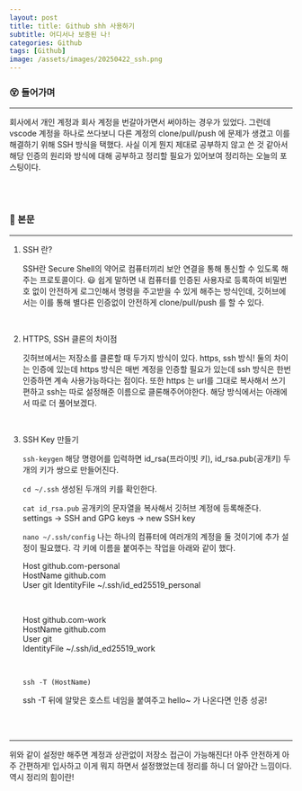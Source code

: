 ```yaml
---
layout: post
title: title: Github shh 사용하기
subtitle: 어디서나 보증된 나!
categories: Github
tags: [Github]
image: /assets/images/20250422_ssh.png
---
```


### 😵 들어가며

---

회사에서 개인 계정과 회사 계정을 번갈아가면서 써야하는 경우가 있었다. 그런데 vscode 계정을 하나로 쓰다보니 다른 계정의 clone/pull/push 에 문제가 생겼고 이를 해결하기 위해 SSH 방식을 택했다. 사실 이게 뭔지 제대로 공부하지 않고 쓴 것 같아서 해당 인증의 원리와 방식에 대해 공부하고 정리할 필요가 있어보여 정리하는 오늘의 포스팅이다.

<br/>
<br/>

### 🔐 본문

---

1.  SSH 란?

    SSH란 Secure Shell의 약어로 컴퓨터끼리 보안 연결을 통해 통신할 수 있도록 해주는 프로토콜이다.
    😃 쉽게 말하면 내 컴퓨터를 인증된 사용자로 등록하여 비밀번호 없이 안전하게 로그인해서 명령을 주고받을 수 있게 해주는 방식인데, 깃허브에서는 이를 통해 별다른 인증없이 안전하게 clone/pull/push 를 할 수 있다.

    <br/>

2.  HTTPS, SSH 클론의 차이점

    깃허브에서는 저장소를 클론할 때 두가지 방식이 있다. https, ssh 방식! 둘의 차이는 인증에 있는데 https 방식은 매번 계정을 인증할 필요가 있는데 ssh 방식은 한번 인증하면 계속 사용가능하다는 점이다. 또한 https 는 url를 그대로 복사해서 쓰기 편하고 ssh는 따로 설정해준 이름으로 클론해주어야한다. 해당 방식에서는 아래에서 따로 더 풀어보겠다.

    <br/>

3.  SSH Key 만들기

    `ssh-keygen`
    해당 명령어를 입력하면 id_rsa(프라이빗 키), id_rsa.pub(공개키) 두개의 키가 쌍으로 만들어진다.

    `cd ~/.ssh`
    생성된 두개의 키를 확인한다.

    `cat id_rsa.pub`
    공개키의 문자열을 복사해서 깃허브 계정에 등록해준다.
    settings -> SSH and GPG keys -> new SSH key

    `nano ~/.ssh/config`
    나는 하나의 컴퓨터에 여러개의 계정을 둘 것이기에 추가 설정이 필요했다. 각 키에 이름을 붙여주는 작업을 아래와 같이 했다.

    Host github.com-personal  
    HostName github.com  
    User git
    IdentityFile ~/.ssh/id_ed25519_personal

    <br/>

    Host github.com-work  
    HostName github.com  
    User git  
    IdentityFile ~/.ssh/id_ed25519_work

    <br/>

    `ssh -T (HostName)`

    ssh -T 뒤에 알맞은 호스트 네임을 붙여주고 hello~ 가 나온다면 인증 성공!

    <br/>
    <br/>

---

위와 같이 설정만 해주면 계정과 상관없이 저장소 접근이 가능해진다! 아주 안전하게 아주 간편하게!
입사하고 이게 뭐지 하면서 설정했었는데 정리를 하니 더 알아간 느낌이다. 역시 정리의 힘이란!

   <br/>
